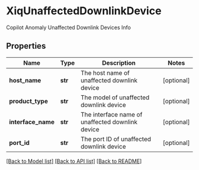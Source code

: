 # XiqUnaffectedDownlinkDevice

Copilot Anomaly Unaffected Downlink Devices Info
## Properties
Name | Type | Description | Notes
------------ | ------------- | ------------- | -------------
**host_name** | **str** | The host name of unaffected downlink device | [optional] 
**product_type** | **str** | The model of unaffected downlink device | [optional] 
**interface_name** | **str** | The interface name of unaffected downlink device | [optional] 
**port_id** | **str** | The port ID of unaffected downlink device | [optional] 

[[Back to Model list]](../README.md#documentation-for-models) [[Back to API list]](../README.md#documentation-for-api-endpoints) [[Back to README]](../README.md)


